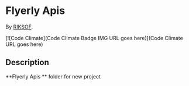 # Flyerly Apis
<!-- If you'd like to use a logo instead uncomment this code and remove the text above this line

  ![Logo](URL to logo img file goes here)

-->

By [RIKSOF](https://github.com/RIKSOF).

[![Code Climate](Code Climate Badge IMG URL goes here)](Code Climate URL goes here)

## Description
**Flyerly Apis ** folder for new project
